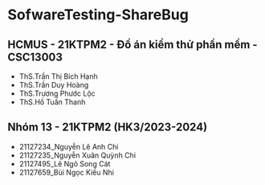 # SofwareTesting-ShareBug
## HCMUS - 21KTPM2 - Đồ án kiểm thử phần mềm - CSC13003
- ThS.Trần Thị Bích Hạnh
- ThS.Trần Duy Hoàng
- ThS.Trương Phước Lộc
- ThS.Hồ Tuấn Thanh
## Nhóm 13 - 21KTPM2 (HK3/2023-2024)
+ 21127234_Nguyễn Lê Anh Chi
+ 21127235_Nguyễn Xuân Quỳnh Chi
+ 21127495_Lê Ngô Song Cát 
+ 21127659_Bùi Ngọc Kiều Nhi
